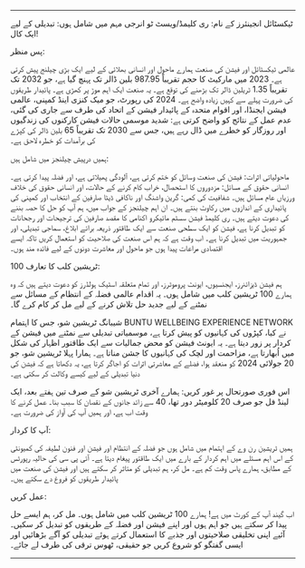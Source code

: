 ---

ٹیکسٹائل انجینئرز کے نام: ری کلیمڈ/ویسٹ ٹو انرجی مہم میں شامل ہوں: تبدیلی کے لیے ایک کال!

پس منظر:

عالمی ٹیکسٹائل اور فیشن کی صنعت ہمارے ماحول اور انسانی بھلائی کے لیے ایک بڑی چیلنج پیش کرتی ہے۔ 2023 میں مارکیٹ کا حجم تقریباً 987.95 بلین ڈالر تک پہنچ گیا ہے، جو 2032 تک تقریباً 1.35 ٹریلین ڈالر تک بڑھنے کی توقع ہے۔ یہ صنعت ایک اہم موڑ پر کھڑی ہے۔ پائیدار طریقوں کی ضرورت پہلے سے کہیں زیادہ واضح ہے۔ 2024 کی رپورٹ، جو میک کنزی اینڈ کمپنی، عالمی فیشن ایجنڈا، اور اقوام متحدہ کے پائیدار فیشن کے اتحاد کی طرف سے جاری کی گئی، عدم عمل کے نتائج کو واضح کرتی ہے: شدید موسمی حالات فیشن کارکنوں کی زندگیوں اور روزگار کو خطرے میں ڈال رہے ہیں، جس سے 2030 تک تقریباً 65 بلین ڈالر کی کپڑے کی برآمدات کو خطرہ لاحق ہے۔

ہمیں درپیش چیلنجز میں شامل ہیں:

ماحولیاتی اثرات: فیشن کی صنعت وسائل کو ختم کرتی ہے، آلودگی پھیلاتی ہے، اور فضلہ پیدا کرتی ہے۔
انسانی حقوق کے مسائل: مزدوروں کا استحصال، خراب کام کرنے کے حالات، اور انسانی حقوق کی خلاف ورزیاں عام مسائل ہیں۔
شفافیت کی کمی: گرین واشنگ اور ناکافی ڈیٹا صارفین کے انتخاب اور کمپنی کی پائیداری کے اندازوں میں رکاوٹ بنتے ہیں۔
ان اہم چیلنجز کے جواب میں، ہم آپ کو حل کا حصہ بننے کی دعوت دیتے ہیں۔ ری کلیمڈ فیشن سسٹم مائیکرو اکنامی کا مقصد صارفین کی ترجیحات اور رجحانات کو تبدیل کرنا ہے، فیشن کو ایک سطحی صنعت سے ایک طاقتور ذریعہ برائے ابلاغ، سماجی تبدیلی، اور جمہوریت میں تبدیل کرنا ہے۔ اب وقت ہے کہ ہم اس صنعت کی صلاحیت کو استعمال کریں تاکہ ایسے اقتصادی مراعات پیدا ہوں جو ماحول اور معاشرت دونوں کے لیے فائدہ مند ہوں۔

100 ٹریشین کلب کا تعارف:

ہم فیشن ڈیزائنرز، ایجنسیوں، ایونٹ پروموٹرز، اور تمام متعلقہ اسٹیک ہولڈرز کو دعوت دیتے ہیں کہ وہ ہمارے 100 ٹریشین کلب میں شامل ہوں۔ یہ اقدام عالمی فضلہ کے انتظام کے مسائل سے نمٹنے کے لیے جدید حل تلاش کرنے کے لیے مل کر کام کرے گا۔

شیبانگ ٹریشین شو، جس کا اہتمام BUNTU WELLBEING EXPERIENCE NETWORK نے کیا، کپڑوں کی کہانیوں کو پیش کرتا ہے، موسمیاتی تبدیلی سے نمٹنے میں فیشن کے کردار پر زور دیتا ہے۔ یہ ایونٹ فیشن کو محض جمالیات سے ایک طاقتور اظہار کی شکل میں اُبھارتا ہے، مزاحمت اور لچک کی کہانیوں کا جشن مناتا ہے۔ ہمارا پہلا ٹریشین شو، جو 20 جولائی 2024 کو منعقد ہوا، فضلے کے معاشرتی اثرات کو اجاگر کرتا ہے، یہ دکھاتا ہے کہ فیشن کی دنیا تبدیلی کے لیے کیسے وکالت کر سکتی ہے۔

اس فوری صورتحال پر غور کریں: ہمارے آخری ٹریشین شو کے صرف تین ہفتے بعد، ایک لینڈ فل جو صرف 20 کلومیٹر دور تھا، 40 سے زائد جانوں کے نقصان کا سبب بنا۔ عمل کرنے کا وقت اب ہے، اور ہمیں آپ کی آواز کی ضرورت ہے۔

آپ کا کردار:

ہمیں ٹریشین رن وے کے اہتمام میں شامل ہوں جو فضلہ کے انتظام اور فیشن اور فنون لطیفہ کی کمیونٹی کے اس اہم مسئلے میں اہم کردار کے بارے میں ایک طاقتور پیغام دیتا ہے۔ آئی پی سی کی حالیہ رپورٹس کے مطابق، ہمارے پاس وقت کم ہے۔ مل کر، ہم تبدیلی کو متاثر کر سکتے ہیں اور فیشن کی صنعت میں پائیدار طریقوں کو فروغ دے سکتے ہیں۔

عمل کریں:

اب گیند آپ کے کورٹ میں ہے! ہمارے 100 ٹریشین کلب میں شامل ہوں۔ مل کر، ہم ایسے حل پیدا کر سکتے ہیں جو اہم ہوں اور اپنے فیشن اور فضلہ کے طریقوں کو تبدیل کر سکیں۔ آئیے اپنی تخلیقی صلاحیتوں اور جذبے کا استعمال کرتے ہوئے تبدیلی کو آگے بڑھائیں اور ایسی گفتگو کو شروع کریں جو حقیقی، ٹھوس ترقی کی طرف لے جائے۔

---